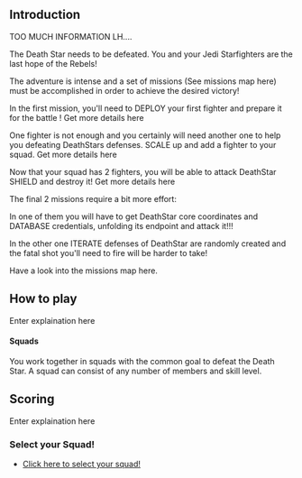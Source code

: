 ## Introduction ##

TOO MUCH INFORMATION LH....

The Death Star needs to be defeated. You and your Jedi Starfighters are the last hope of the Rebels! 

The adventure is intense and a set of missions (See missions map here) must be accomplished in order to achieve the desired victory!

In the first mission, you'll need to DEPLOY your first fighter and prepare it for the battle ! Get more details here

One fighter is not enough and you certainly will need another one to help you defeating DeathStars defenses. SCALE up and add a fighter to your squad. Get more details here

Now that your squad has 2 fighters, you will be able to attack DeathStar SHIELD and destroy it! Get more details here 

The final 2 missions require a bit more effort:

In one of them you will have to get DeathStar core coordinates and DATABASE credentials, unfolding its endpoint and attack it!!!

In the other one ITERATE defenses of DeathStar are randomly created and the fatal shot you'll need to fire will be harder to take!

Have a look into the missions map here.

## How to play ##

Enter explaination here

#### Squads ####

You work together in squads with the common goal to defeat the Death Star. A squad can consist of any number of members and skill level. 

## Scoring ##

Enter explaination here

### Select your Squad! ###

+ [Click here to select your squad!](squadSelection.md)

